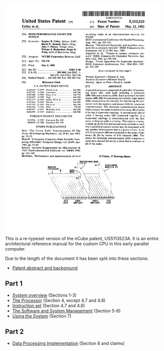 ![Patent cover image](images/patent.png)

This is a re-typeset version of the nCube patent, US5113523A.
It is an entire architectural reference manual for the custom CPU
in this early parallel computer.

Due to the length of the document it has been split into these
sections:

* [Patent abstract and background](abstract.md)
## Part 1
* [System overview](overview.md) (Sections 1-3)
* [The Processor](processor.md) (Section 4, except 4.7 and 4.8)
* [Instruction set](instructions.md) (Section 4.7 and 4.8)
* [The Software and System Management](software.md) (Section 5-6)
* [Using the System](use.md) (Section 7)
## Part 2
* [Data Processing Implementation](claims.md) (Section 8 and claims)
